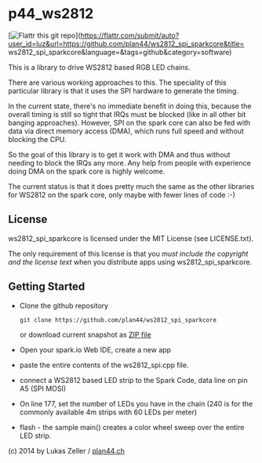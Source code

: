 
p44_ws2812
==========

[![Flattr this git repo](http://api.flattr.com/button/flattr-badge-large.png)](https://flattr.com/submit/auto?user_id=luz&url=https://github.com/plan44/ws2812_spi_sparkcore&title= ws2812_spi_sparkcore&language=&tags=github&category=software)

This is a library to drive WS2812 based RGB LED chains.

There are various working approaches to this. The speciality of this particular library is that it uses the SPI hardware to generate the timing.

In the current state, there's no immediate benefit in doing this, because the overall timing is still so tight that IRQs must be blocked (like in all other bit banging approaches). However, SPI on the spark core can also be fed with data via direct memory access (DMA), which runs full speed and without blocking the CPU.

So the goal of this library is to get it work with DMA and thus without needing to block the IRQs any more. Any help from people with experience doing DMA on the spark core is highly welcome.

The current status is that it does pretty much the same as the other libraries for WS2812 on the spark core, only maybe with fewer lines of code :-)


License
-------

ws2812_spi_sparkcore is licensed under the MIT License (see LICENSE.txt).

The only requirement of this license is that you *must include the copyright
and the license text* when you distribute apps using ws2812_spi_sparkcore.

Getting Started
---------------

- Clone the github repository

    `git clone https://github.com/plan44/ws2812_spi_sparkcore`

  or download current snapshot as [ZIP file](https://github.com/plan44/zdetailkit/archive/master.zip)

- Open your spark.io Web IDE, create a new app

- paste the entire contents of the ws2812_spi.cpp file.

- connect a WS2812 based LED strip to the Spark Code, data line on pin A5 (SPI MOSI)

- On line 177, set the number of LEDs you have in the chain (240 is for the commonly available 4m strips with 60 LEDs per meter)

- flash - the sample main() creates a color wheel sweep over the entire LED strip.


(c) 2014 by Lukas Zeller / [plan44.ch](http://www.plan44.ch/opensource.php)







